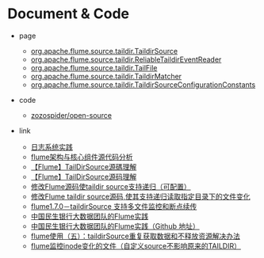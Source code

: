 
# Document & Code

- page
  - [org.apache.flume.source.taildir.TaildirSource](https://github.com/zozospider/note/blob/master/open-source/Java/org/apache/flume/source/taildir/TaildirSource.java)
  - [org.apache.flume.source.taildir.ReliableTaildirEventReader](https://github.com/zozospider/note/blob/master/open-source/Java/org/apache/flume/source/taildir/ReliableTaildirEventReader.java)
  - [org.apache.flume.source.taildir.TailFile](https://github.com/zozospider/note/blob/master/open-source/Java/org/apache/flume/source/taildir/TailFile.java)
  - [org.apache.flume.source.taildir.TaildirMatcher](https://github.com/zozospider/note/blob/master/open-source/Java/org/apache/flume/source/taildir/TaildirMatcher.java)
  - [org.apache.flume.source.taildir.TaildirSourceConfigurationConstants](https://github.com/zozospider/note/blob/master/open-source/Java/org/apache/flume/source/taildir/TaildirSourceConfigurationConstants.java)

- code
  - [zozospider/open-source](https://github.com/zozospider/open-source)

- link
  - [日志系统实践](http://www.yoonper.com/index.php)
  - [flume架构与核心组件源代码分析](https://blog.csdn.net/HarderXin/article/details/74191460)
  - [【Flume】TailDirSource源碼理解](https://www.twblogs.net/a/5b957a7c2b717750bda476b6)
  - [【Flume】TailDirSource源码理解](https://blog.51cto.com/10120275/2050827)
  - [修改Flume源码使taildir source支持递归（可配置）](https://segmentfault.com/a/1190000019551664)
  - [修改Flume taildir source源码,使其支持递归读取指定目录下的文件变化](https://github.com/yx1319250478/Flume-taildir-source)
  - [flume1.7.0－taildirSource 支持多文件监控和断点续传](https://unordered.org/timelines/59cd596c3c001000)
  - [中国民生银行大数据团队的Flume实践](https://juejin.im/post/5a22b1c76fb9a045167d00f0)
  - [中国民生银行大数据团队的Flume实践（Github 地址）](https://github.com/tinawenqiao/flume/tree/trunk-cmbc)
  - [flume使用（五）：taildirSource重复获取数据和不释放资源解决办法](https://blog.csdn.net/maoyuanming0806/article/details/79391657)
  - [flume监控inode变化的文件（自定义source不影响原来的TAILDIR）](https://www.jianshu.com/p/7f74dbd45fd2)
